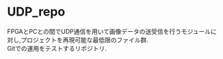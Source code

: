 # UDP_repo
FPGAとPCとの間でUDP通信を用いて画像データの送受信を行うモジュールに対し,プロジェクトを再現可能な最低限のファイル群.  
Gitでの運用をテストするリポジトリ.


## 
